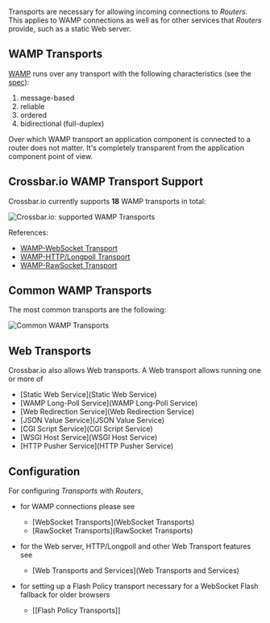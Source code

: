 Transports are necessary for allowing incoming connections to *Routers*. This applies to WAMP connections as well as for other services that *Routers* provide, such as a static Web server.

## WAMP Transports

[WAMP](http://wamp.ws/) runs over any transport with the following characteristics (see the [spec](https://github.com/tavendo/WAMP/blob/master/spec/basic.md#transports)):

1. message-based
2. reliable
3. ordered
4. bidirectional (full-duplex)

Over which WAMP transport an application component is connected to a router does not matter. It's completely transparent from the application component point of view.

## Crossbar.io WAMP Transport Support

Crossbar.io currently supports **18** WAMP transports in total:

![Crossbar.io: supported WAMP Transports](/static/img/docs/gen/crossbar_transports_1.png)

References:

 * [WAMP-WebSocket Transport](https://github.com/tavendo/WAMP/blob/master/spec/basic.md#websocket-transport)
 * [WAMP-HTTP/Longpoll Transport](https://github.com/tavendo/WAMP/blob/master/spec/advanced.md#long-poll-transport)
 * [WAMP-RawSocket Transport](https://github.com/tavendo/WAMP/issues/77)

## Common WAMP Transports

The most common transports are the following:

![Common WAMP Transports](/static/img/docs/gen/crossbar_transports_2.png)

## Web Transports

Crossbar.io also allows Web transports. A Web transport allows running one or more of

* [Static Web Service](Static Web Service)
* [WAMP Long-Poll Service](WAMP Long-Poll Service)
* [Web Redirection Service](Web Redirection Service)
* [JSON Value Service](JSON Value Service)
* [CGI Script Service](CGI Script Service)
* [WSGI Host Service](WSGI Host Service)
* [HTTP Pusher Service](HTTP Pusher Service)

## Configuration

For configuring *Transports* with *Routers*, 

* for WAMP connections please see

   * [WebSocket Transports](WebSocket Transports)
   * [RawSocket Transports](RawSocket Transports)

* for the Web server, HTTP/Longpoll and other Web Transport features see

   * [Web Transports and Services](Web Transports and Services)

* for setting up a Flash Policy transport necessary for a WebSocket Flash fallback for older browsers

   * [[Flash Policy Transports]]

